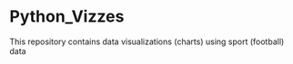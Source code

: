 # Python_Vizzes

This repository contains data visualizations (charts) using sport (football) data 
